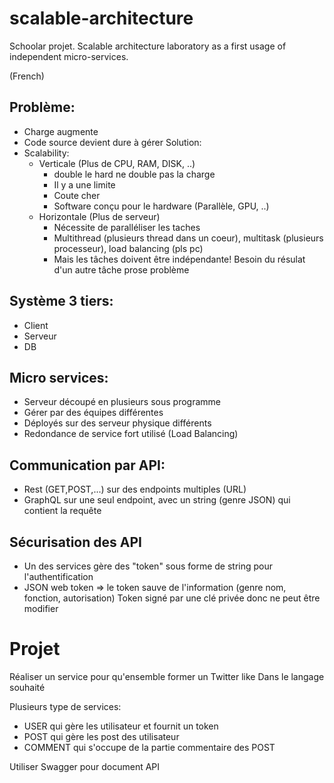 # scalable-architecture
Schoolar projet. Scalable architecture laboratory as a first usage of independent micro-services.

(French)
## Problème:
- Charge augmente
- Code source devient dure à gérer
Solution:
- Scalability:
    - Verticale (Plus de CPU, RAM, DISK, ..)
        - double le hard ne double pas la charge
        - Il y a une limite
        - Coute cher
        - Software conçu pour le hardware (Parallèle, GPU, ..)
    - Horizontale (Plus de serveur)
        - Nécessite de paralléliser les taches
        - Multithread (plusieurs thread dans un coeur), multitask (plusieurs processeur), load balancing (pls pc)
        - Mais les tâches doivent être indépendante! Besoin du résulat d'un autre tâche prose problème

## Système 3 tiers:
- Client
- Serveur
- DB

## Micro services:
- Serveur découpé en plusieurs sous programme
- Gérer par des équipes différentes
- Déployés sur des serveur physique différents
- Redondance de service fort utilisé (Load Balancing)

## Communication par API:
- Rest (GET,POST,...) sur des endpoints multiples (URL)
- GraphQL sur une seul endpoint, avec un string (genre JSON) qui contient la requête

## Sécurisation des API
- Un des services gère des "token" sous forme de string pour l'authentification
- JSON web token => le token sauve de l'information (genre nom, fonction, autorisation)
    Token signé par une clé privée donc ne peut être modifier

# Projet
Réaliser un service pour qu'ensemble former un Twitter like
Dans le langage souhaité

Plusieurs type de services:
- USER qui gère les utilisateur et fournit un token
- POST qui gère les post des utilisateur
- COMMENT qui s'occupe de la partie commentaire des POST

Utiliser Swagger pour document API
